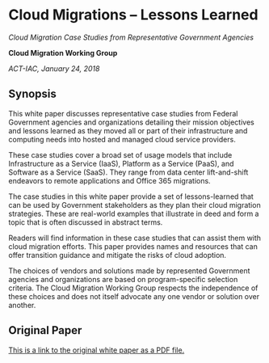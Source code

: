 # Cloud Migrations &ndash; Lessons Learned

_Cloud Migration Case Studies from Representative Government Agencies_

**Cloud Migration Working Group**

_ACT-IAC, January 24, 2018_

## Synopsis

This white paper discusses representative case studies from Federal Government agencies and organizations detailing their mission objectives and lessons learned as they moved all or part of their infrastructure and computing needs into hosted and managed cloud service providers.

These case studies cover a broad set of usage models that include Infrastructure as a Service (IaaS), Platform as a Service (PaaS), and Software as a Service (SaaS). They range from data center lift-and-shift endeavors to remote applications and Office 365 migrations.

The case studies in this white paper provide a set of lessons-learned that can be used by Government stakeholders as they plan their cloud migration strategies. These are real-world examples that illustrate in deed and form a topic that is often discussed in abstract terms.

Readers will find information in these case studies that can assist them with cloud migration efforts. This paper provides names and resources that can offer transition guidance and mitigate the risks of cloud adoption.

The choices of vendors and solutions made by represented Government agencies and organizations are based on program-specific selection criteria. The Cloud Migration Working Group respects the independence of these choices and does not itself advocate any one vendor or solution over another.

## Original Paper

[This is a link to the original white paper as a PDF file.](cloud-migrations-lessons-learned.pdf)
